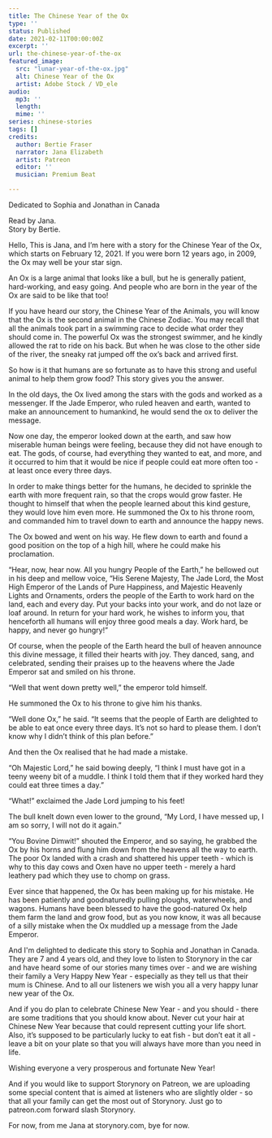```yaml
---
title: The Chinese Year of the Ox
type: ''
status: Published
date: 2021-02-11T00:00:00Z
excerpt: ''
url: the-chinese-year-of-the-ox
featured_image:
  src: "lunar-year-of-the-ox.jpg"
  alt: Chinese Year of the Ox
  artist: Adobe Stock / VD_ele
audio:
  mp3: ''
  length: 
  mime: ''
series: chinese-stories
tags: []
credits:
  author: Bertie Fraser
  narrator: Jana Elizabeth
  artist: Patreon
  editor: ''
  musician: Premium Beat

---
```

Dedicated to Sophia and Jonathan in Canada

Read by Jana.  
Story by Bertie.

Hello, This is Jana, and I’m here with a story for the Chinese Year of the Ox, which starts on February 12, 2021. If you were born 12 years ago, in 2009, the Ox may well be your star sign.

An Ox is a large animal that looks like a bull, but he is generally patient, hard-working, and easy going. And people who are born in the year of the Ox are said to be like that too!

If you have heard our story, the Chinese Year of the Animals, you will know that the Ox is the second animal in the Chinese Zodiac. You may recall that all the animals took part in a swimming race to decide what order they should come in. The powerful Ox was the strongest swimmer, and he kindly allowed the rat to ride on his back. But when he was close to the other side of the river, the sneaky rat jumped off the ox’s back and arrived first.

So how is it that humans are so fortunate as to have this strong and useful animal to help them grow food? This story gives you the answer.

In the old days, the Ox lived among the stars with the gods and worked as a messenger. If the Jade Emperor, who ruled heaven and earth, wanted to make an announcement to humankind, he would send the ox to deliver the message.

Now one day, the emperor looked down at the earth, and saw how miserable human beings were feeling, because they did not have enough to eat. The gods, of course, had everything they wanted to eat, and more, and it occurred to him that it would be nice if people could eat more often too - at least once every three days.

In order to make things better for the humans, he decided to sprinkle the earth with more frequent rain, so that the crops would grow faster. He thought to himself that when the people learned about this kind gesture, they would love him even more. He summoned the Ox to his throne room, and commanded him to travel down to earth and announce the happy news.

The Ox bowed and went on his way. He flew down to earth and found a good position on the top of a high hill, where he could make his proclamation.

“Hear, now, hear now. All you hungry People of the Earth,” he bellowed out in his deep and mellow voice, “His Serene Majesty, The Jade Lord, the Most High Emperor of the Lands of Pure Happiness, and Majestic Heavenly Lights and Ornaments, orders the people of the Earth to work hard on the land, each and every day. Put your backs into your work, and do not laze or loaf around. In return for your hard work, he wishes to inform you, that henceforth all humans will enjoy three good meals a day. Work hard, be happy, and never go hungry!”

Of course, when the people of the Earth heard the bull of heaven announce this divine message, it filled their hearts with joy. They danced, sang, and celebrated, sending their praises up to the heavens where the Jade Emperor sat and smiled on his throne.

“Well that went down pretty well,” the emperor told himself.

He summoned the Ox to his throne to give him his thanks.

“Well done Ox,” he said. “It seems that the people of Earth are delighted to be able to eat once every three days. It’s not so hard to please them. I don’t know why I didn’t think of this plan before.”

And then the Ox realised that he had made a mistake.

“Oh Majestic Lord,” he said bowing deeply, “I think I must have got in a teeny weeny bit of a muddle. I think I told them that if they worked hard they could eat three times a day.”

“What!” exclaimed the Jade Lord jumping to his feet!

The bull knelt down even lower to the ground, “My Lord, I have messed up, I am so sorry, I will not do it again.”

“You Bovine Dimwit!” shouted the Emperor, and so saying, he grabbed the Ox by his horns and flung him down from the heavens all the way to earth. The poor Ox landed with a crash and shattered his upper teeth - which is why to this day cows and Oxen have no upper teeth - merely a hard leathery pad which they use to chomp on grass.

Ever since that happened, the Ox has been making up for his mistake. He has been patiently and goodnaturedly pulling ploughs, waterwheels, and wagons. Humans have been blessed to have the good-natured Ox help them farm the land and grow food, but as you now know, it was all because of a silly mistake when the Ox muddled up a message from the Jade Emperor.

And I'm delighted to dedicate this story to Sophia and Jonathan in Canada. They are 7 and 4 years old, and they love to listen to Storynory in the car and have heard some of our stories many times over - and we are wishing their family a Very Happy New Year - especially as they tell us that their mum is Chinese. And to all our listeners we wish you all a very happy lunar new year of the Ox.

And if you do plan to celebrate Chinese New Year - and you should - there are some traditions that you should know about. Never cut your hair at Chinese New Year because that could represent cutting your life short. Also, it’s supposed to be particularly lucky to eat fish - but don’t eat it all - leave a bit on your plate so that you will always have more than you need in life.

Wishing everyone a very prosperous and fortunate New Year!

And if you would like to support Storynory on Patreon, we are uploading some special content that is aimed at listeners who are slightly older - so that all your family can get the most out of Storynory. Just go to patreon.com forward slash Storynory.

For now, from me Jana at storynory.com, bye for now.